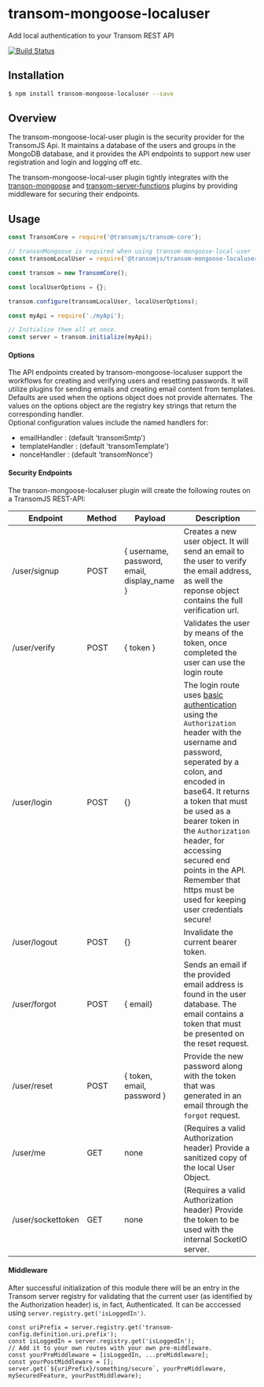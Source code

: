 # transom-mongoose-localuser
Add local authentication to your Transom REST API

[![Build Status](https://travis-ci.org/transomjs/transom-mongoose-localuser.svg?branch=master)](https://travis-ci.org/transomjs/transom-mongoose-localuser)


## Installation

```bash
$ npm install transom-mongoose-localuser --save
```

## Overview
The transom-mongoose-local-user plugin is the security provider for the TransomJS Api. It maintains a database of the users and groups in the MongoDB database, and it provides the API endpoints to support new user registration and login and logging off etc.

The transom-mongoose-local-user plugin tightly integrates with the [transon-mongoose](https://github.com/transomjs/transom-mongoose) and [transom-server-functions](https://github.com/transomjs/transom-server-functions) plugins by providing middleware for securing their endpoints.


## Usage

```javascript
const TransomCore = require('@transomjs/transom-core');

// transonMongoose is required when using transom-mongoose-local-user
const transomLocalUser = require('@transomjs/transom-mongoose-localuser');

const transom = new TransomCore();

const localUserOptions = {};

transom.configure(transomLocalUser, localUserOptions);

const myApi = require('./myApi');

// Initialize them all at once.
const server = transom.initialize(myApi);
```

#### Options
The API endpoints created by transom-mongoose-localuser support the workflows for creating and verifying users and resetting passwords. It will utilize plugins for sending emails and creating email content from templates. Defaults are used when the options object does not provide alternates. The values on the options object are the registry key strings that return the corresponding handler.<br/>
Optional configuration values include the named handlers for:
 - emailHandler : (default 'transomSmtp')
 - templateHandler : (default 'transomTemplate')
 - nonceHandler : (default 'transomNonce')

#### Security Endpoints
The transon-mongoose-localuser plugin will create the following routes on a TransomJS REST-API:

|Endpoint| Method | Payload | Description                    |
|---------|--------|---------|--------------------------------|
|/user/signup| POST | { username, password, email, display_name }| Creates a new user object. It will send an email to the user to verify the email address, as well the reponse object contains the full verification url.|
|/user/verify| POST | { token } | Validates the user by means of the token, once completed the user can use the login route|
|/user/login | POST | {} | The login route uses [basic authentication](https://swagger.io/docs/specification/authentication/basic-authentication/) using the `Authorization` header with the username and password, seperated by a colon, and encoded in base64. It returns a token that must be used as a bearer token in the `Authorization` header, for accessing secured end points in the API. Remember that https must be used for keeping user credentials secure!  |
| /user/logout | POST | {} | Invalidate the current bearer token. |
| /user/forgot | POST | { email} | Sends an email if the provided email address is found in the user database. The email contains a token that must be presented on the reset request. |
| /user/reset | POST | { token, email, password } | Provide the new password along with the token that was generated in an email through the `forgot` request. |
| /user/me | GET | none | (Requires a valid Authorization header) Provide a sanitized copy of the local User Object. |
| /user/sockettoken | GET | none | (Requires a valid Authorization header) Provide the token to be used with the internal SocketIO server. |

#### Middleware
After successful initialization of this module there will be an entry in the Transom server registry for validating that the current user (as identified by the Authorization header) is, in fact, Authenticated.
It can be acccessed using `server.registry.get('isLoggedIn')`.
```
const uriPrefix = server.registry.get('transom-config.definition.uri.prefix');
const isLoggedIn = server.registry.get('isLoggedIn');
// Add it to your own routes with your own pre-middleware.
const yourPreMiddleware = [isLoggedIn, ...preMiddleware];
const yourPostMiddleware = [];
server.get(`${uriPrefix}/something/secure`, yourPreMiddleware, mySecuredFeature, yourPostMiddleware);
```

